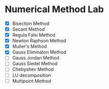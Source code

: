 # Numerical Method Lab

- [x] Bisection Method
- [x] Secant Method
- [x] Regula Falsi Method
- [x] Newton Raphson Method
- [x] Muller's Method
- [x] Gauss Eliminaton Method
- [ ] Gauss Jordan Method
- [ ] Gauss Siedel Method
- [ ] Chebyshev Method
- [ ] LU decomposition
- [ ] Multipoint Method
